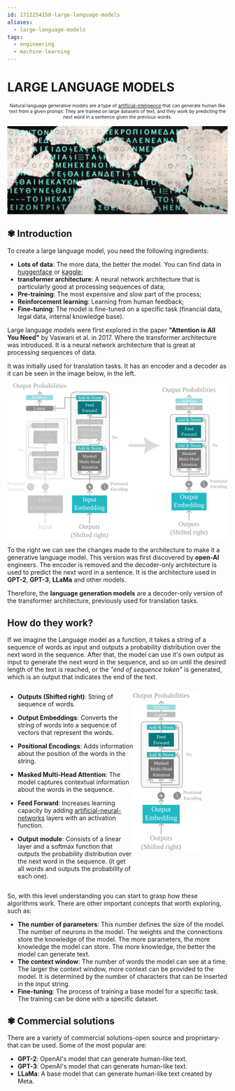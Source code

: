 ```yaml
---
id: 1712254150-large-language-models
aliases:
  - large-language-models
tags:
  - engineering
  - machine-learning
---
```


# LARGE LANGUAGE MODELS

<span style="text-align: center; width: 100%; font-size: 0.75em">

Natural language generative models are a type of [artificial-inteligence](1712174618-artificial-inteligence.md) that can generate human like text from a given prompt. They are trained on large datasets of text, and they work by predicting the next word in a sentence given the previous words.

</span>

![ancient-text-ai-historian-nature.png](../assets/from_notes/1712254150-large-language-models-2024-04-04-15-19-12-ancient-text-ai-historian-nature.png)

## ✾ Introduction

To create a large language model, you need the following ingredients:

- **Lots of data**: The more data, the better the model. You can find data in [huggenface](https://huggingface.co/datasets) or [kaggle](https://www.kaggle.com/datasets);
- **transformer architecture**: A neural network architecture that is particularly good at processing sequences of data;
- **Pre-training**: The most expensive and slow part of the process;
- **Reinforcement learning**: Learning from human feedback;
- **Fine-tuning**: The model is fine-tuned on a specific task (financial data, legal data, internal knowledge base).

Large language models were first explored in the paper **"Attention is All You Need"** by Vaswani et al. in 2017. Where the transformer architecture was introduced. It is a neural network architecture that is great at processing sequences of data.

It was initially used for translation tasks. It has an encoder and a decoder as it can be seen in the image below, in the left.

![transformer-architecture-scheme.svg](../assets/from_notes/1712254150-large-language-models-2024-04-04-17-32-03-transformer-architecture-scheme.svg)

To the right we can see the changes made to the architecture to make it a generative language model. This version was first discovered by **open-AI** engineers. The encoder is removed and the decoder-only architecture is used to predict the next word in a sentence. It is the architecture used in **GPT-2**, **GPT-3**, **LLaMa** and other models.

Therefore, the **language generation models** are a decoder-only version of the transformer architecture, previously used for translation tasks.

## How do they work?

If we imagine the Language model as a function, it takes a string of a sequence of words as input and outputs a probability distribution over the next word in the sequence. After that, the model can use it's own output as input to generate the next word in the sequence, and so on until the desired length of the text is reached, or the _"end of sequence token"_ is generated, which is an output that indicates the end of the text.

<div style="width: 100%; display: flex">
  <div style="width:60%">
    
- **Outputs (Shifted right)**: String of sequence of words. 
- **Output Embeddings**: Converts the string of words into a sequence of vectors that represent the words.
- **Positional Encodings**: Adds information about the position of the words in the string.
- **Masked Multi-Head Attention**: The model captures contextual information about the words in the sequence.
- **Feed Forward**: Increases learning capacity by adding [artificial-neural-networks](1712240474-artificial-neural-networks.md) layers with an activation function.
- **Output module**: Consists of a linear layer and a softmax function that outputs the probability distribution over the next word in the sequence. (it get all words and outputs the probability of each one).

  </div>
  <div style="width:45%">

    ![large-language-model-architecture.svg](../assets/from_notes/1712254150-large-language-models-2024-04-04-20-14-33-large-language-model-architecture.svg)

  </div>
</div>

So, with this level understanding you can start to grasp how these algorithms work. There are other important concepts that worth exploring, such as:

- **The number of parameters**: This number defines the size of the model. The number of neurons in the model. The weights and the connections store the knowledge of the model. The more parameters, the more knowledge the model can store. The more knowledge, the better the model can generate text.
- **The context window**: The number of words the model can see at a time. The larger the context window, more context can be provided to the model. It is determined by the number of characters that can be inserted in the input string.
- **Fine-tuning**: The process of training a base model for a specific task. The training can be done with a specific dataset.

## ✾ Commercial solutions

There are a variety of commercial solutions-open source and proprietary-that can be used. Some of the most popular are:

- **GPT-2**: OpenAI's model that can generate human-like text.
- **GPT-3**: OpenAI's model that can generate human-like text.
- **LLaMa**: A base model that can generate human-like text created by Meta.
